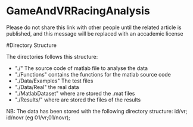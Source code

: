 # GameAndVRRacingAnalysis

Please do not share this link with other people until the related article is published, and this message will be replaced with an accademic  license

#Directory Structure

The directories follows this structure:

- "./" The source code of matlab file to analyse the data
- "./Functions" contains the functions for the matlab source code
- "./Data/Examples" The test files
- "./Data/Real" the real data 
- "./MatlabDataset" where are stored the .mat files
- "./Results/" where are stored the files of the results


NB: The data has been stored with the following directory structure: id/vr; id/novr (eg 01/vr;01/novr);

